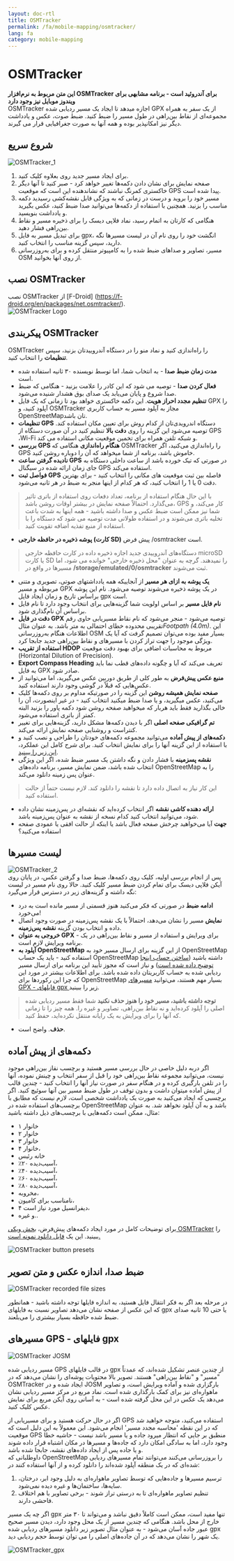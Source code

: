 ```yaml
---
layout: doc-rtl
title: OSMTracker
permalink: /fa/mobile-mapping/osmtracker/
lang: fa
category: mobile-mapping
---
```


OSMTracker
==============

  
**این متن مربوط به نرم‌افزار OSMTracker برای آندروئید است - برنامه مشابهی برای ویندوز موبایل نیز وجود دارد**  
OSMTracker اجازه میدهد تا ایجاد یک مسیر ردیابی شده GPX از یک سفر به همراه مجموعه‌ای از نقاط بین‌راهی در طول مسیر را ضبط کنید. ضبط صوت، عکس و یادداشت دیگر نیز امکانپذیر بوده و همه آنها به صورت جغرافیایی قرار می گیرند.

شروع سریع
-----------

![OSMTracker_1][]  

1. برای ایجاد مسیر جدید روی بعلاوه کلیک کنید.  
2. صفحه نمایش برای نشان دادن دکمه‌ها تغییر خواهد کرد - صبر کنید تا آنها دیگر خاکستری کمرنگ نباشند که نشاندهنده این است که موقعیت GPS پیدا شده است.  
3. مسیر خود را بروید و درست در زمانی که به ویژگی قابل نقشه‌کشی رسیدید دکمه مناسب را بزنید. همچنین با استفاده از دکمه‌ها می‌توانید صدا ضبط کنید، عکس بگیرید و یادداشت بنویسید.  
4. هنگامی که کارتان به اتمام رسید، نماد فلاپی دیسک را برای ذخیره مسیر و نقاط بین‌راهی فشار دهید.  
5. برای تبدیل مسیر به فایل gpx، انگشت خود را روی نام آن در لیست مسیرها نگه دارید، سپس گزینه مناسب را انتخاب کنید.  
6. مسیر، تصاویر و صداهای ضبط شده را به کامپیوتر منتقل کرده و برای به‌روزرسانی OSM از روی آنها بخوانید.  


نصب OSMTracker
-------------------------

نصب OSMTracker از [F-Droid] (https://f-droid.org/en/packages/net.osmtracker/).  
![OSMTracker Logo][]  


پیکربندی OSMTracker
------------------------

OSMTracker را راه‌اندازی کنید و نماد منو را در دستگاه آندروییدتان بزنید، سپس **تنظیمات** را انتخاب کنید.  

- **مدت زمان ضبط صدا** - به انتخاب شما، اما توسط نویسنده ۳۰ ثانیه استفاده شده است.  
- **فعال کردن صدا** - توصیه می شود که این کادر را علامت بزنید - هنگامی که ضبط صدا شروع و پایان می‌یابد یک صدای بوق هشدار شنیده می‌شود.  
- **تنظیم مجدد احراز هویت**. این دکمه خاکستری خواهد بود تا زمانی که یک فایل GPX را آپلود کنید، و OSMTracker مجاز به آپلود مسیر به حساب کاربری OpenStreetMapتان باشد.  
- **تنظیمات GPS** دستگاه اندرویدی‌تان از کدام روش برای تعیین مکان استفاده کند. توصیه می‌شود این گزینه را روی **دقت بالا** تنظیم کنید در آن صورت دستگاه از GPS ،Wi-Fi و شبکه تلفن همراه برای تخمین موقعیت مکانی استفاده می کند.  
- **بررسی GPS هنگام راه‌اندازی** هنگامی که OSMTracker را راه‌اندازی می‌کنید، اگر GPS خاموش باشد، برنامه از شما میخواهد که آن را دوباره روشن کنید.
- **نادیده گرفتن ساعت GPS** در صورتی که تیک خورده باشد از ساعت داخلی دستگاه به جای زمان ارائه شده در سیگنال GPS استفاده می‌کند.  
- **فواصل ثبت GPS** فاصله بین ثبت موقعیت های مکانی را انتخاب کنید - برای بهترین دقت 0 یا 1 را انتخاب کنید، که هر کدام از اینها منجر به ضبط در هر ثانیه می‌شود.  

> با این حال هنگام استفاده از برنامه، تعداد دفعات روی استفاده از باتری تاثیر می‌گذارد. احتمالاً صفحه نمایش در بیشتر اوقات روشن باشد، GPS کار می‌کند، و شما نیز ممکن است ضبط عکس و صدا داشته باشید - همه اینها به شدت باعث تخلیه باتری می‌شوند و در استفاده طولانی مدت توصیه می شود که دستگاه را با استفاده از منبع تفذیه اضافه تقویت کنید.  

- **پوشه ذخیره در حافظه خارجی (کارت SD)** پیش فرض /osmtracker است.  

> دستگاه‌های آندروییدی جدید اجازه ذخیره داده در کارت حافظه خارجی microSD یا کارت SD را نمیدهند. گرچه به عنوان "محل ذخیره خارجی" خوانده می شود، اما مسیرها در واقع در **/storage/emulated/0/osmtracker** ثبت می‌شوند.  

- **یک پوشه به ازای هر مسیر** از آنجاییکه همه یادداشتهای صوتی، تصویری و متنی مربوطه و مسیر GPX در یک پوشه ذخیره می‌شوند توصیه می‌شود. نام این پوشه براساس تاریخ و زمان ایجاد فایل gpx است.  
- **نام فایل مسیر** بر اساس اولویت شما گزینه‌هایی برای انتخاب وجود دارد تا نام فایل براساس آن نام‌گذاری شود.  
- **دقت در فایل GPX** توصیه می‌شود - منجر می‌شود که نام نقاط مسیریابی حاوی رقم تقریبی محدوده خطای احتمالی به متر باشد. به عنوان مثال*Footpath (4.0m)*. این اطلاعات هنگام به‌روزرسانی OSM بسیار مفید بوده می‌توان تصمیم گرفت که آیا یک ویژگی موجود را جهت تراز کردن با مسیرهای و نقاط بین‌راهی جدید جابجا کرد.  
- **استفاده از تقریب HDOP** مربوط به محاسبات اضافی برای بهبود دقت موقعیت (Horizontal Dilution of Precision).  
- **Export Compass Heading** تعریف می‌کند که آیا و چگونه داده‌های قطب نما باید به فایل GPX صادر شود.  
- **منبع عکس پیش‌فرض** به طور کلی از طریق دوربین عکس می‌گیرید، اما می‌توانید از عکس‌هایی که قبلاً در گوشی وجود دارند استفاده کنید.  
- **صفحه نمایش همیشه روشن** این گزینه را در صورتیکه مداوم بر روی دکمه‌ها کلیک می‌کنید، عکس میگیرید، و یا صدا ضبط میکنید انتخاب کنید - در غیر اینصورت، آن را خالی بگذارید فقط باید هربار که میخواهید صفحه روشن شود دکمه پاور را بزنید البته کمتر از باتری  استفاده می‌شود.  
- **تم گرافیکی صفحه اصلی** اگر با دیدن دکمه‌ها مشکل دارید، گزینه‌هایی برای تغییر کنتراست و روشنایی صفحه نمایش ارائه می‌کند.  
- **دکمه‌های از پیش آماده** می‌توانید مجموعه دکمه‌های خودتان را طراحی و نصب کنید و با استفاده از این گزینه آنها را برای نمایش انتخاب کنید. برای شرح کامل این عملکرد، [این زیر را ببینید](/fa/mobile-mapping/osmtracker/#button-presets).   
- **نقشه پسزمینه** با فشار دادن و نگه داشتن یک مسیر ضبط شده، اگر این ویژگی انتخاب شده باشد، ضمن نمایش مسیر، برنامه داده‌های OpenStreetMap را به عنوان پس زمینه دانلود می‌کند.  

> این کار نیاز به اتصال داده دارد تا نقشه را دانلود کند. لازم نیست حتماً از حالت استفاده کنید.  

- **ارائه دهنده کاشی نقشه** اگر انتخاب کرده‌اید که نقشه‌ای در پس‌زمینه نشان داده شود، می‌توانید انتخاب کنید کدام نسخه از نقشه به عنوان پس‌زمینه باشد.  
- **جهت** آیا می‌خواهید چرخش صفحه فعال باشد یا اینکه از حالت افقی یا عمودی صفحه استفاده می‌کنید؟  

لیست مسیرها
--------------

![OSMTracker_2][]  
پس از انجام بررسی اولیه، کلیک روی دکمه‌ها، ضبط صدا و گرفتن عکس، در پایان روی آیکن فلاپی دیسک برای تمام کردن ضبط مسیر کلیک کنید. حالا روی نام مسیر در لیست نگه داشته و گزینه‌های زیر در دسترس قرار می‌گیرد:  

- **ادامه ضبط** در صورتی که فکر می‌کنید هنوز قسمتی از مسیر مانده است به درد می‌خورد!  
- **نمایش** مسیر را نشان می‌دهد، احتمالاً با یک نقشه پس‌زمینه در صورت وجود اتصال داده و انتخاب بودن گزینه **نقشه پس‌زمینه**.  
- **خروجی به عنوان GPX** - برای ویرایش و استفاده از مسیر و نقاط بین‌راهی در یک برنامه ویرایش لازم است.  
- **آپلود به OpenStreetMap** از این گزینه برای ارسال مسیر خود به OpenStreetMap استفاده کنید - باید یک حساب OpenStreetMap داشته باشید ([ساختن حساب اینجا توضیح داده شده است](/fa/beginner/start-osm/)) و نیاز است که مجوز تأیید این برنامه برای ارسال مسیر ردیابی شده به حساب کاربریتان داده شده باشد. برای اطلاعات بیشتر در مورد این که چرا این رکوردها برای OpenStreetMap بسیار مهم هستند، می‌توانید [مسیرهای GPX - فایلهای gpx زیر](/fa/mobile-mapping/osmtracker/#gps-traces--gpx-files) را ببینید.  

> **توجه داشته باشید، مسیر خود را هنوز حذف نکنید** شما فقط مسیر ردیابی شده اصلی را آپلود کرده‌اید و نه نقاط بین‌راهی، تصاویر و غیره را. همه چیز را تا زمانی که آنها را برای ویرایش به یک رایانه منتقل نکرده‌اید، حفظ کنید.  

-  **حذف**. واضح است.  


دکمه‌های از پیش آماده
--------------

اگر دربه دلیل خاصی در حال بررسی مسیر هستید و برچسب نقاز بین‌راهی موجود نیست، می‌توانید مجموعه نقاط بین‌راهی خود را قبل از سفر انتخاب و چینش نموده، آنها را در تلفن بارگیری کرده و در هنگام سفر در صورت نیاز آنها را انتخاب کنید - چندین قالب از پیش آماده میتوان داشت و بدون توقف در طول ضبط مسیر بین آنها سوئیچ کنید. اگر برچسبی که ایجاد می‌کنید به صورت یک یادداشت شخصی است، لازم نیست که مطابق با برچسب‌های استفاده شده در OpenStreetMap باشد و به آن آپلود نخواهد شد. به عنوان مثال، ممکن است دکمه‌هایی با برچسب‌های ذیل داشته باشید:  

- ۱ خانوار  
- ۲ خانوار  
- ۳ خانوار  
- ۴ خانوار،  
- خانه رئیس   
- ٪۲۰ آسیب‌دیده،  
- ٪۴۰ آسیب‌دیده،  
- ٪۶۰ آسیب‌دیده،  
- ٪۸۰ آسیب‌دیده،  
- مخروبه،  
- نامناسب برای کامیون،  
- ۴ دیفرانسیل مورد نیاز است،  
- و غیره..  

برای توضیحات کامل در مورد ایجاد دکمه‌های پیش‌فرض، [بخش ویکی OSMTracker](https://github.com/nguillaumin/osmtracker-android/wiki/Custom-buttons-layouts) را ببینید. این یک [فایل دانلود نمونه است.](/files/R_of_Way.xml)  

![OSMTracker button presets][]  


ضبط صدا، اندازه عکس و متن تصویر  
----------------------------------------------  

![OSMTracker recorded file sizes][]  

در مرحله بعد اگر به فکر انتقال فایل هستید، به اندازه فایلها توجه داشته باشید - همانطور که این عکس از صفحه نشان می‌دهد تصاویر نسبت به فایلهای gpx یا حتی 10 ثانیه صدای ضبط شده حافظه بسیار بیشتری را می‌بلعند.  


مسیرهای GPS - فایلهای gpx
----------------------  

![OSMTracker JOSM][]  

مسیر ردیابی شده GPS در قالب فایلهای gpx از چندین عنصر تشکیل شده‌اند، که عمدتاً "مسیر" و "نقاط بین‌راهی" هستند. تصویر بالا محتویات پوشه‌ای را نشان می‌دهد که در OSMTracker ایجاد شده و در JOSM بارگزاری شده و آماده ویرایش است، و تصاویر ماهواره‌ای نیز برای کمک بارگذاری شده است. نماد مربع در مرکز مسیر ردیابی نشان می‌دهد یک عکس در این محل گرفته شده است - به آسانی روی آیکن مربع برای نمایش عکس کلیک کنید.  

اگر در حال حرکت هستید و برای مسیریابی از GPS استفاده می‌کنید، متوجه خواهید شد که در این نقطه 'محاسبه مجدد مسیر' انجام می‌شود. این معمولاً به این دلیل است که موقعیت GPS منطبق بر جایی که انتظار میرود جاده و یا مسیر باشد نیست - حاشیه خطا وجود دارد، اما به سادگی امکان دارد که جاده‌ها و مسیرها در مکان اشتباه قرار داده شوند و یا جاده پس از ایجاد داده‌های نقشه، جابجا شده باشد.  
داوطلبانی که OpenStreetMap را بروزرسانی می‌کنند می‌توانند تمام مسیرهای ردیابی شده‌ای که در یک منطقه آپلود شده‌اند را دانلود کرده و از آنها استفاده کنند در:  

1. ترسیم مسیرها و جاده‌هایی که توسط تصاویر ماهواره‌ای به دلیل وجود ابر، درختان، سایه‌ها، ساختمان‌ها و غیره دیده نمی‌شود.  
2. تنظیم تصاویر ماهواره‌ای تا به درستی تراز شوند - برخی تصاویر با هم اختلاف فاحشی دارند.  

اگر چه یک مسیر gpx تنها مفید است، ممکن است کاملاً دقیق نباشد و می‌تواند تا ۳۰ متر خارج از محل باشد. هنگامی که چندین مسیر از یک محل وجود دارد، دیدن مسیر صحیح عبور جاده آسان می‌شود - به عنوان مثال تصویر زیر دانلود مسیرهای ردیابی شده gpx یک شهر را نشان می‌دهد که در آن جاده‌های اصلی را می توان توسط حجم ردیابی دید.  

![OSMTracker_gpx][] 




[OSMTracker Logo]: /images/mobile-mapping/osmtracker_logo.png
[OSMTracker_1]: /images/mobile-mapping/OSMTracker_1.png
[OSMTracker_2]: /images/mobile-mapping/OSMTracker_2.png
[OSMTracker button presets]: /images/mobile-mapping/OSMTracker_presets.png
[OSMTracker recorded file sizes]: /images/mobile-mapping/OSMTracker_files.png
[OSMTracker_gpx]: /images/mobile-mapping/OSMTracker_gpx.png
[OSMTracker JOSM]: /images/mobile-mapping/OSMTracker_JOSM.png